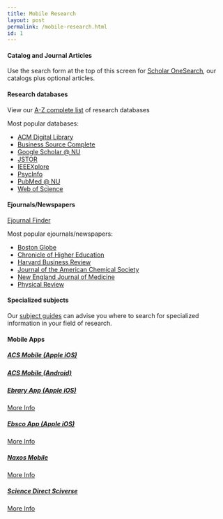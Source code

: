 ```yaml
---
title: Mobile Research
layout: post
permalink: /mobile-research.html
id: 1
---
```


#### Catalog and Journal Articles

Use the search form at the top of this screen for [Scholar OneSearch](http://onesearch.library.neu.edu), our catalogs plus optional articles.



#### Research databases

View our [A-Z complete list](http://subjectguides.lib.neu.edu/urls) of research databases

Most popular databases:

* [ACM Digital Library](http://ezproxy.neu.edu/login?url=http://portal.acm.org/dl.cfm?coll=portal&dl=ACM)
* [Business Source Complete](http://ezproxy.neu.edu/login?url=http://search.ebscohost.com/login.aspx?authtype=ip,uid&profile=bsi&defaultdb=bth)
* [Google Scholar @ NU](http://scholar.google.com/schhp?hl=en&inst=12820075384204861865)
* [JSTOR](http://ezproxy.neu.edu/login?url=http://www.jstor.org)
* [IEEEXplore](http://ezproxy.neu.edu/login?url=http://ieeexplore.ieee.org/)
* [PsycInfo](http://ezproxy.neu.edu/login?url=http://search.proquest.com/psycinfo/index?accountid=12826)
* [PubMed @ NU](http://library.northeastern.edu/find/resources/items/pubmed) 
* [Web of Science](http://ezproxy.neu.edu/login?url=http://www.webofknowledge.com/)


#### Ejournals/Newspapers

[Ejournal Finder](http://library.northeastern.edu/ejouranls)

Most popular ejournals/newspapers:

* [Boston Globe](http://ezproxy.neu.edu/login?url=http://search.proquest.com/cv_675897/index?accountid=12826)
* [Chronicle of Higher Education](http://chronicle.com.ezproxy.neu.edu/section/Home/5)
* [Harvard Business Review](http://ezproxy.neu.edu/login?url=http://search.ebscohost.com/login.aspx?direct=true&db=bth&jid=HBR&site=bsi-live)
* [Journal of the American Chemical Society](http://pubs.acs.org.ezproxy.neu.edu/loi/jacsat)
* [New England Journal of Medicine](http://www.nejm.org.ezproxy.neu.edu/medical-index)
* [Physical Review](http://journals.aps.org.ezproxy.neu.edu/archive/browse)


#### Specialized subjects

Our [subject guides](http://subjectguides.lib.neu.edu/) can advise you where to search for specialized information in your field of research.


#### Mobile Apps  

##### [ACS Mobile (Apple iOS)](http://phobos.apple.com/WebObjects/MZStore.woa/wa/viewSoftware?id=355382930)

##### [ACS Mobile (Android)](https://market.android.com/details?id=org.acs.pubs.acsmobile) 

##### [Ebrary App (Apple iOS)](http://www.lib.neu.edu/m/journals.html) 
[More Info](http://library.northeastern.edu/get-help/tech-support/mobile/ebrary-mobile-app) 

##### [Ebsco App (Apple iOS)](http://itunes.apple.com/us/app/ebscohost/id433269587?mt=8) 

[More Info](http://library.northeastern.edu/get-help/tech-support/mobile/ebsco-mobile-app) 

##### [Naxos Mobile](http://itunes.apple.com/us/app/nml/id338059159?mt=8)

[More Info](http://library.northeastern.edu/get-help/tech-support/mobile/naxos-mobile-app) 

##### [Science Direct Sciverse](http://itunes.apple.com/us/app/sciencedirect-lite-institutional/id383622545?mt=8) 

[More Info](http://library.northeastern.edu/get-help/tech-support/mobile/science-direct-sciverse-mobile-app) 




